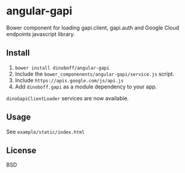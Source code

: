 # angular-gapi
Bower component for loading gapi.client, gapi.auth and Google Cloud endpoints javascript library.


## Install
1. `bower install dinoboff/angular-gapi`
2. Include the `bower_componenents/angular-gapi/service.js` script.
3. Include `https://apis.google.com/js/api.js`
4. Add `dinoboff.gapi` as a module dependency to your app.

`dinoGapiClientLoader` services are now available.


## Usage

See `example/static/index.html`


## License
BSD
